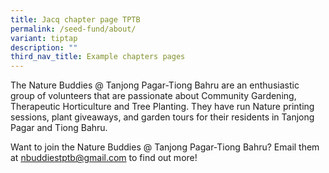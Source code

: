 ```yaml
---
title: Jacq chapter page TPTB
permalink: /seed-fund/about/
variant: tiptap
description: ""
third_nav_title: Example chapters pages
---
```

<p>The Nature Buddies @ Tanjong Pagar-Tiong Bahru are an enthusiastic group
of volunteers that are passionate about Community Gardening, Therapeutic
Horticulture and Tree Planting. They have run Nature printing sessions,
plant giveaways, and garden tours for their residents in Tanjong Pagar
and Tiong Bahru.</p>
<p>Want to join the Nature Buddies @ Tanjong Pagar-Tiong Bahru? Email them
at <a href="mailto:&quot;nbuddiestptb@gmail.com&quot;" rel="noopener noreferrer nofollow" target="_blank">nbuddiestptb@gmail.com</a> to
find out more!</p>